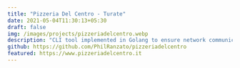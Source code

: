 ```yaml
---
title: "Pizzeria Del Centro - Turate"
date: 2021-05-04T11:30:13+05:30
draft: false
img: /images/projects/pizzeriadelcentro.webp
description: "CLI tool implemented in Golang to ensure network communications between Kubernetes pods"
github: https://github.com/PhilRanzato/pizzeriadelcentro
featured: https://www.pizzeriadelcentro.it
---
```

